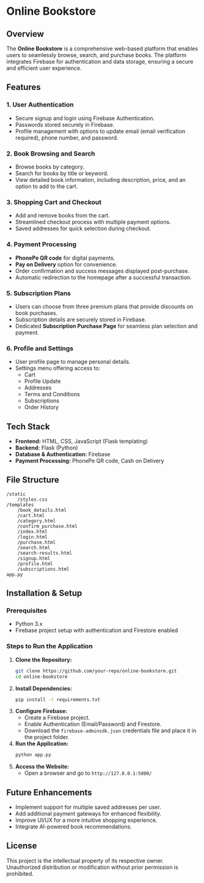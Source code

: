 # Online Bookstore

## Overview
The **Online Bookstore** is a comprehensive web-based platform that enables users to seamlessly browse, search, and purchase books. The platform integrates Firebase for authentication and data storage, ensuring a secure and efficient user experience.

## Features
### 1. User Authentication
- Secure signup and login using Firebase Authentication.
- Passwords stored securely in Firebase.
- Profile management with options to update email (email verification required), phone number, and password.

### 2. Book Browsing and Search
- Browse books by category.
- Search for books by title or keyword.
- View detailed book information, including description, price, and an option to add to the cart.

### 3. Shopping Cart and Checkout
- Add and remove books from the cart.
- Streamlined checkout process with multiple payment options.
- Saved addresses for quick selection during checkout.

### 4. Payment Processing
- **PhonePe QR code** for digital payments.
- **Pay on Delivery** option for convenience.
- Order confirmation and success messages displayed post-purchase.
- Automatic redirection to the homepage after a successful transaction.

### 5. Subscription Plans
- Users can choose from three premium plans that provide discounts on book purchases.
- Subscription details are securely stored in Firebase.
- Dedicated **Subscription Purchase Page** for seamless plan selection and payment.

### 6. Profile and Settings
- User profile page to manage personal details.
- Settings menu offering access to:
  - Cart
  - Profile Update
  - Addresses
  - Terms and Conditions
  - Subscriptions
  - Order History

## Tech Stack
- **Frontend:** HTML, CSS, JavaScript (Flask templating)
- **Backend:** Flask (Python)
- **Database & Authentication:** Firebase
- **Payment Processing:** PhonePe QR code, Cash on Delivery

## File Structure
```
/static
    /styles.css
/templates
    /book_details.html
    /cart.html
    /category.html
    /confirm_purchase.html
    /index.html
    /login.html
    /purchase.html
    /search.html
    /search-results.html
    /signup.html
    /profile.html
    /subscriptions.html
app.py
```

## Installation & Setup
### Prerequisites
- Python 3.x
- Firebase project setup with authentication and Firestore enabled

### Steps to Run the Application
1. **Clone the Repository:**
   ```sh
   git clone https://github.com/your-repo/online-bookstore.git
   cd online-bookstore
   ```
2. **Install Dependencies:**
   ```sh
   pip install -r requirements.txt
   ```
3. **Configure Firebase:**
   - Create a Firebase project.
   - Enable Authentication (Email/Password) and Firestore.
   - Download the `firebase-adminsdk.json` credentials file and place it in the project folder.
4. **Run the Application:**
   ```sh
   python app.py
   ```
5. **Access the Website:**
   - Open a browser and go to `http://127.0.0.1:5000/`

## Future Enhancements
- Implement support for multiple saved addresses per user.
- Add additional payment gateways for enhanced flexibility.
- Improve UI/UX for a more intuitive shopping experience.
- Integrate AI-powered book recommendations.

## License
This project is the intellectual property of its respective owner. Unauthorized distribution or modification without prior permission is prohibited.

